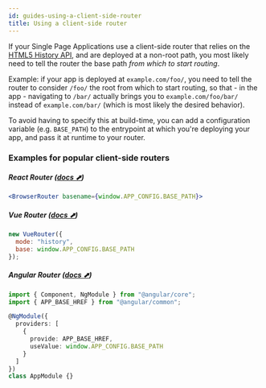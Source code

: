 ```yaml
---
id: guides-using-a-client-side-router
title: Using a client-side router
---
```


If your Single Page Applications use a client-side router that relies on the
[HTML5 History API](https://developer.mozilla.org/en-US/docs/Web/API/History_API),
and are deployed at a non-root path, you most likely need to tell the router the
base path _from which to start routing_.

Example: if your app is deployed at `example.com/foo/`, you need to tell the
router to consider `/foo/` the root from which to start routing, so that - in
the app - navigating to `/bar/` actually brings you to `example.com/foo/bar/`
instead of `example.com/bar/` (which is most likely the desired behavior).

To avoid having to specify this at build-time, you can add a configuration
variable (e.g. `BASE_PATH`) to the entrypoint at which you're deploying your
app, and pass it at runtime to your router.

### Examples for popular client-side routers

##### React Router ([docs ⬈](https://reacttraining.com/react-router/web/api/BrowserRouter/basename-string))

```jsx
<BrowserRouter basename={window.APP_CONFIG.BASE_PATH}>
```

##### Vue Router ([docs ⬈](https://router.vuejs.org/api/#base))

```js
new VueRouter({
  mode: "history",
  base: window.APP_CONFIG.BASE_PATH
});
```

##### Angular Router ([docs ⬈](https://angular.io/api/common/APP_BASE_HREF))

```ts
import { Component, NgModule } from "@angular/core";
import { APP_BASE_HREF } from "@angular/common";

@NgModule({
  providers: [
    {
      provide: APP_BASE_HREF,
      useValue: window.APP_CONFIG.BASE_PATH
    }
  ]
})
class AppModule {}
```
